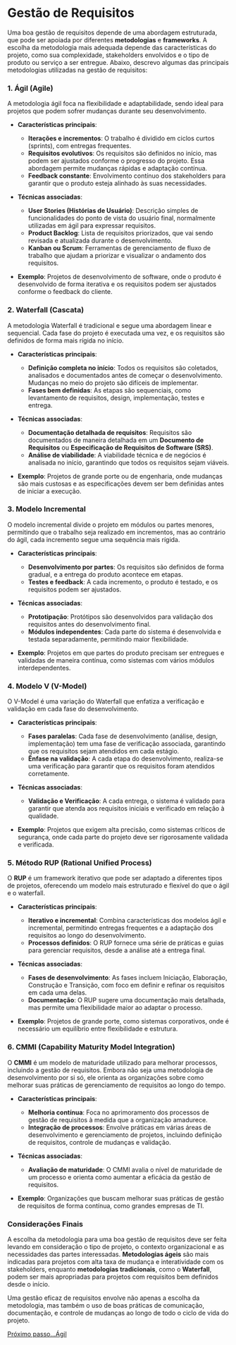 # Gestão de Requisitos

Uma boa gestão de requisitos depende de uma abordagem estruturada, que pode ser apoiada por diferentes **metodologias** e **frameworks**. A escolha da metodologia mais adequada depende das características do projeto, como sua complexidade, stakeholders envolvidos e o tipo de produto ou serviço a ser entregue. Abaixo, descrevo algumas das principais metodologias utilizadas na gestão de requisitos:

### 1. **Ágil (Agile)**
A metodologia ágil foca na flexibilidade e adaptabilidade, sendo ideal para projetos que podem sofrer mudanças durante seu desenvolvimento.

- **Características principais**:
  - **Iterações e incrementos**: O trabalho é dividido em ciclos curtos (sprints), com entregas frequentes.
  - **Requisitos evolutivos**: Os requisitos são definidos no início, mas podem ser ajustados conforme o progresso do projeto. Essa abordagem permite mudanças rápidas e adaptação contínua.
  - **Feedback constante**: Envolvimento contínuo dos stakeholders para garantir que o produto esteja alinhado às suas necessidades.
  
- **Técnicas associadas**:
  - **User Stories (Histórias de Usuário)**: Descrição simples de funcionalidades do ponto de vista do usuário final, normalmente utilizadas em ágil para expressar requisitos.
  - **Product Backlog**: Lista de requisitos priorizados, que vai sendo revisada e atualizada durante o desenvolvimento.
  - **Kanban ou Scrum**: Ferramentas de gerenciamento de fluxo de trabalho que ajudam a priorizar e visualizar o andamento dos requisitos.

- **Exemplo**: Projetos de desenvolvimento de software, onde o produto é desenvolvido de forma iterativa e os requisitos podem ser ajustados conforme o feedback do cliente.

### 2. **Waterfall (Cascata)**
A metodologia Waterfall é tradicional e segue uma abordagem linear e sequencial. Cada fase do projeto é executada uma vez, e os requisitos são definidos de forma mais rígida no início.

- **Características principais**:
  - **Definição completa no início**: Todos os requisitos são coletados, analisados e documentados antes de começar o desenvolvimento. Mudanças no meio do projeto são difíceis de implementar.
  - **Fases bem definidas**: As etapas são sequenciais, como levantamento de requisitos, design, implementação, testes e entrega.

- **Técnicas associadas**:
  - **Documentação detalhada de requisitos**: Requisitos são documentados de maneira detalhada em um **Documento de Requisitos** ou **Especificação de Requisitos de Software (SRS)**.
  - **Análise de viabilidade**: A viabilidade técnica e de negócios é analisada no início, garantindo que todos os requisitos sejam viáveis.

- **Exemplo**: Projetos de grande porte ou de engenharia, onde mudanças são mais custosas e as especificações devem ser bem definidas antes de iniciar a execução.

### 3. **Modelo Incremental**
O modelo incremental divide o projeto em módulos ou partes menores, permitindo que o trabalho seja realizado em incrementos, mas ao contrário do ágil, cada incremento segue uma sequência mais rígida.

- **Características principais**:
  - **Desenvolvimento por partes**: Os requisitos são definidos de forma gradual, e a entrega do produto acontece em etapas.
  - **Testes e feedback**: A cada incremento, o produto é testado, e os requisitos podem ser ajustados.

- **Técnicas associadas**:
  - **Prototipação**: Protótipos são desenvolvidos para validação dos requisitos antes do desenvolvimento final.
  - **Módulos independentes**: Cada parte do sistema é desenvolvida e testada separadamente, permitindo maior flexibilidade.

- **Exemplo**: Projetos em que partes do produto precisam ser entregues e validadas de maneira contínua, como sistemas com vários módulos interdependentes.

### 4. **Modelo V (V-Model)**
O V-Model é uma variação do Waterfall que enfatiza a verificação e validação em cada fase do desenvolvimento.

- **Características principais**:
  - **Fases paralelas**: Cada fase de desenvolvimento (análise, design, implementação) tem uma fase de verificação associada, garantindo que os requisitos sejam atendidos em cada estágio.
  - **Ênfase na validação**: A cada etapa do desenvolvimento, realiza-se uma verificação para garantir que os requisitos foram atendidos corretamente.

- **Técnicas associadas**:
  - **Validação e Verificação**: A cada entrega, o sistema é validado para garantir que atenda aos requisitos iniciais e verificado em relação à qualidade.

- **Exemplo**: Projetos que exigem alta precisão, como sistemas críticos de segurança, onde cada parte do projeto deve ser rigorosamente validada e verificada.

### 5. **Método RUP (Rational Unified Process)**
O **RUP** é um framework iterativo que pode ser adaptado a diferentes tipos de projetos, oferecendo um modelo mais estruturado e flexível do que o ágil e o waterfall.

- **Características principais**:
  - **Iterativo e incremental**: Combina características dos modelos ágil e incremental, permitindo entregas frequentes e a adaptação dos requisitos ao longo do desenvolvimento.
  - **Processos definidos**: O RUP fornece uma série de práticas e guias para gerenciar requisitos, desde a análise até a entrega final.

- **Técnicas associadas**:
  - **Fases de desenvolvimento**: As fases incluem Iniciação, Elaboração, Construção e Transição, com foco em definir e refinar os requisitos em cada uma delas.
  - **Documentação**: O RUP sugere uma documentação mais detalhada, mas permite uma flexibilidade maior ao adaptar o processo.

- **Exemplo**: Projetos de grande porte, como sistemas corporativos, onde é necessário um equilíbrio entre flexibilidade e estrutura.

### 6. **CMMI (Capability Maturity Model Integration)**
O **CMMI** é um modelo de maturidade utilizado para melhorar processos, incluindo a gestão de requisitos. Embora não seja uma metodologia de desenvolvimento por si só, ele orienta as organizações sobre como melhorar suas práticas de gerenciamento de requisitos ao longo do tempo.

- **Características principais**:
  - **Melhoria contínua**: Foca no aprimoramento dos processos de gestão de requisitos à medida que a organização amadurece.
  - **Integração de processos**: Envolve práticas em várias áreas de desenvolvimento e gerenciamento de projetos, incluindo definição de requisitos, controle de mudanças e validação.

- **Técnicas associadas**:
  - **Avaliação de maturidade**: O CMMI avalia o nível de maturidade de um processo e orienta como aumentar a eficácia da gestão de requisitos.

- **Exemplo**: Organizações que buscam melhorar suas práticas de gestão de requisitos de forma contínua, como grandes empresas de TI.

### Considerações Finais

A escolha da metodologia para uma boa gestão de requisitos deve ser feita levando em consideração o tipo de projeto, o contexto organizacional e as necessidades das partes interessadas. **Metodologias ágeis** são mais indicadas para projetos com alta taxa de mudança e interatividade com os stakeholders, enquanto **metodologias tradicionais**, como o **Waterfall**, podem ser mais apropriadas para projetos com requisitos bem definidos desde o início. 

Uma gestão eficaz de requisitos envolve não apenas a escolha da metodologia, mas também o uso de boas práticas de comunicação, documentação, e controle de mudanças ao longo de todo o ciclo de vida do projeto.

[Próximo passo...Ágil](agil.md)